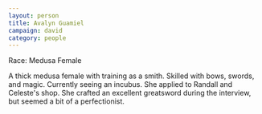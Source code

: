 ```yaml
---
layout: person
title: Avalyn Guamiel
campaign: david
category: people
---
```


Race: Medusa Female

A thick medusa female with training as a smith. Skilled with bows, swords, and magic. Currently seeing an incubus. She applied to Randall and Celeste's shop. She crafted an excellent greatsword during the interview, but seemed a bit of a perfectionist.